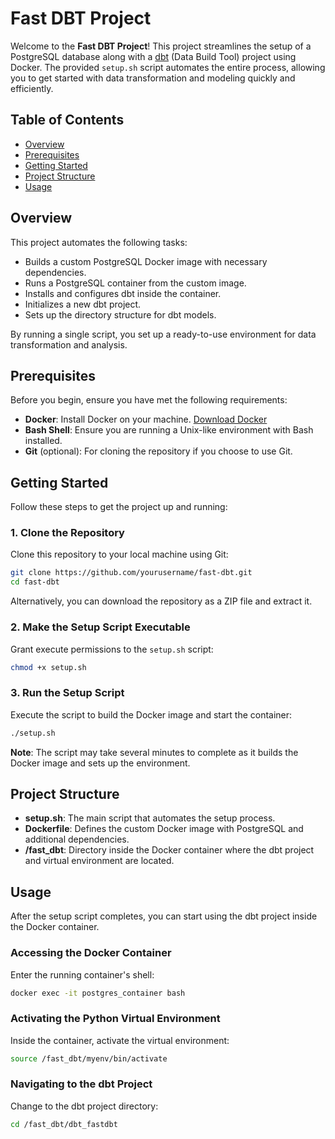 # Fast DBT Project

Welcome to the **Fast DBT Project**! This project streamlines the setup of a PostgreSQL database along with a [dbt](https://www.getdbt.com/) (Data Build Tool) project using Docker. The provided `setup.sh` script automates the entire process, allowing you to get started with data transformation and modeling quickly and efficiently.

## Table of Contents

- [Overview](#overview)
- [Prerequisites](#prerequisites)
- [Getting Started](#getting-started)
- [Project Structure](#project-structure)
- [Usage](#usage)


## Overview

This project automates the following tasks:

- Builds a custom PostgreSQL Docker image with necessary dependencies.
- Runs a PostgreSQL container from the custom image.
- Installs and configures dbt inside the container.
- Initializes a new dbt project.
- Sets up the directory structure for dbt models.

By running a single script, you set up a ready-to-use environment for data transformation and analysis.

## Prerequisites

Before you begin, ensure you have met the following requirements:

- **Docker**: Install Docker on your machine. [Download Docker](https://www.docker.com/get-started)
- **Bash Shell**: Ensure you are running a Unix-like environment with Bash installed.
- **Git** (optional): For cloning the repository if you choose to use Git.

## Getting Started

Follow these steps to get the project up and running:

### 1. Clone the Repository

Clone this repository to your local machine using Git:

```bash
git clone https://github.com/yourusername/fast-dbt.git
cd fast-dbt
```

Alternatively, you can download the repository as a ZIP file and extract it.

### 2. Make the Setup Script Executable

Grant execute permissions to the `setup.sh` script:

```bash
chmod +x setup.sh
```

### 3. Run the Setup Script

Execute the script to build the Docker image and start the container:

```bash
./setup.sh
```

**Note**: The script may take several minutes to complete as it builds the Docker image and sets up the environment.

## Project Structure

- **setup.sh**: The main script that automates the setup process.
- **Dockerfile**: Defines the custom Docker image with PostgreSQL and additional dependencies.
- **/fast_dbt**: Directory inside the Docker container where the dbt project and virtual environment are located.

## Usage

After the setup script completes, you can start using the dbt project inside the Docker container.

### Accessing the Docker Container

Enter the running container's shell:

```bash
docker exec -it postgres_container bash
```

### Activating the Python Virtual Environment

Inside the container, activate the virtual environment:

```bash
source /fast_dbt/myenv/bin/activate
```

### Navigating to the dbt Project

Change to the dbt project directory:

```bash
cd /fast_dbt/dbt_fastdbt
```

